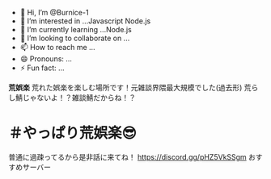 - 👋 Hi, I’m @Burnice-1
- 👀 I’m interested in ...Javascript Node.js
- 🌱 I’m currently learning ...Node.js
- 💞️ I’m looking to collaborate on ...
- 📫 How to reach me ...
- 😄 Pronouns: ...
- ⚡ Fun fact: ...

<!---
Burnice-1/Burnice-1 is a ✨ special ✨ repository because its `README.md` (this file) appears on your GitHub profile.
You can click the Preview link to take a look at your changes.
--->
**荒娯楽**
荒れた娯楽を楽しむ場所です！元雑談界隈最大規模でした(過去形)
荒らし鯖じゃないよ！？雑談鯖だからね！？

# ＃やっぱり荒娯楽😎 
普通に過疎ってるから是非話に来てね！
https://discord.gg/pHZ5VkSSgm
おすすめサーバー